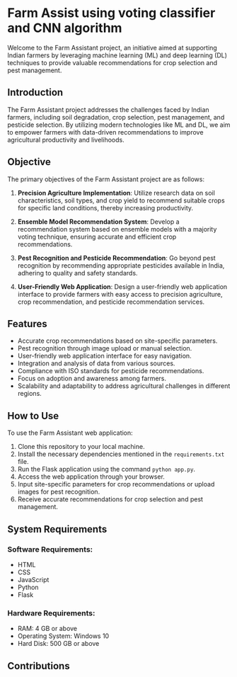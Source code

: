 # Farm Assist using voting classifier and CNN algorithm

Welcome to the Farm Assistant project, an initiative aimed at supporting Indian farmers by leveraging machine learning (ML) and deep learning (DL) techniques to provide valuable recommendations for crop selection and pest management.

## Introduction

The Farm Assistant project addresses the challenges faced by Indian farmers, including soil degradation, crop selection, pest management, and pesticide selection. By utilizing modern technologies like ML and DL, we aim to empower farmers with data-driven recommendations to improve agricultural productivity and livelihoods.

## Objective

The primary objectives of the Farm Assistant project are as follows:

1. **Precision Agriculture Implementation**: Utilize research data on soil characteristics, soil types, and crop yield to recommend suitable crops for specific land conditions, thereby increasing productivity.

2. **Ensemble Model Recommendation System**: Develop a recommendation system based on ensemble models with a majority voting technique, ensuring accurate and efficient crop recommendations.

3. **Pest Recognition and Pesticide Recommendation**: Go beyond pest recognition by recommending appropriate pesticides available in India, adhering to quality and safety standards.

4. **User-Friendly Web Application**: Design a user-friendly web application interface to provide farmers with easy access to precision agriculture, crop recommendation, and pesticide recommendation services.

## Features

- Accurate crop recommendations based on site-specific parameters.
- Pest recognition through image upload or manual selection.
- User-friendly web application interface for easy navigation.
- Integration and analysis of data from various sources.
- Compliance with ISO standards for pesticide recommendations.
- Focus on adoption and awareness among farmers.
- Scalability and adaptability to address agricultural challenges in different regions.

## How to Use

To use the Farm Assistant web application:

1. Clone this repository to your local machine.
2. Install the necessary dependencies mentioned in the `requirements.txt` file.
3. Run the Flask application using the command `python app.py`.
4. Access the web application through your browser.
5. Input site-specific parameters for crop recommendations or upload images for pest recognition.
6. Receive accurate recommendations for crop selection and pest management.

## System Requirements

### Software Requirements:
- HTML
- CSS
- JavaScript
- Python
- Flask

### Hardware Requirements:
- RAM: 4 GB or above
- Operating System: Windows 10
- Hard Disk: 500 GB or above

## Contributions




